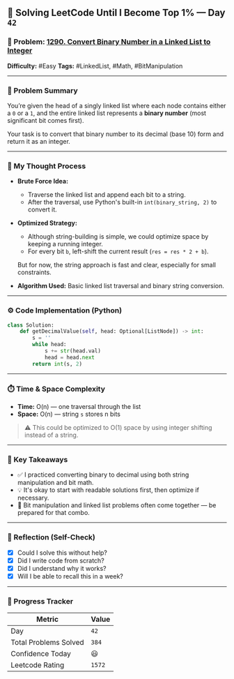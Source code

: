 ## 🧠 Solving LeetCode Until I Become Top 1% — Day `42`

### 🔹 Problem: [1290. Convert Binary Number in a Linked List to Integer](https://leetcode.com/problems/convert-binary-number-in-a-linked-list-to-integer/)

**Difficulty:** #Easy
**Tags:** #LinkedList, #Math, #BitManipulation

---

### 📝 Problem Summary

You’re given the head of a singly linked list where each node contains either a `0` or a `1`, and the entire linked list represents a **binary number** (most significant bit comes first).

Your task is to convert that binary number to its decimal (base 10) form and return it as an integer.

---

### 🧠 My Thought Process

- **Brute Force Idea:**

  - Traverse the linked list and append each bit to a string.
  - After the traversal, use Python's built-in `int(binary_string, 2)` to convert it.

- **Optimized Strategy:**

  - Although string-building is simple, we could optimize space by keeping a running integer.
  - For every bit `b`, left-shift the current result (`res = res * 2 + b`).

  But for now, the string approach is fast and clear, especially for small constraints.

- **Algorithm Used:**
  Basic linked list traversal and binary string conversion.

---

### ⚙️ Code Implementation (Python)

```python
class Solution:
    def getDecimalValue(self, head: Optional[ListNode]) -> int:
        s = ''
        while head:
            s += str(head.val)
            head = head.next
        return int(s, 2)
```

---

### ⏱️ Time & Space Complexity

- **Time:** O(n) — one traversal through the list
- **Space:** O(n) — string `s` stores n bits

> ⚠️ This could be optimized to O(1) space by using integer shifting instead of a string.

---

### 🧩 Key Takeaways

- ✅ I practiced converting binary to decimal using both string manipulation and bit math.
- 💡 It's okay to start with readable solutions first, then optimize if necessary.
- 💭 Bit manipulation and linked list problems often come together — be prepared for that combo.

---

### 🔁 Reflection (Self-Check)

- [x] Could I solve this without help?
- [x] Did I write code from scratch?
- [x] Did I understand why it works?
- [x] Will I be able to recall this in a week?

---

### 🚀 Progress Tracker

| Metric                | Value  |
| --------------------- | ------ |
| Day                   | `42`   |
| Total Problems Solved | `384`  |
| Confidence Today      | 😃     |
| Leetcode Rating       | `1572` |
